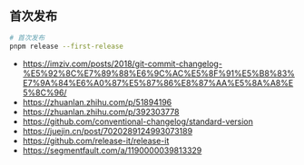 ## 首次发布

```sh
# 首次发布
pnpm release --first-release

```

[^1]: [Conventional Changelog 生态探索](https://zhuanlan.zhihu.com/p/392303778)

- https://imziv.com/posts/2018/git-commit-changelog-%E5%92%8C%E7%89%88%E6%9C%AC%E5%8F%91%E5%B8%83%E7%9A%84%E6%A0%87%E5%87%86%E8%87%AA%E5%8A%A8%E5%8C%96/
- https://zhuanlan.zhihu.com/p/51894196
- https://zhuanlan.zhihu.com/p/392303778
- https://github.com/conventional-changelog/standard-version
- https://juejin.cn/post/7020289124993073189
- https://github.com/release-it/release-it
- https://segmentfault.com/a/1190000039813329
